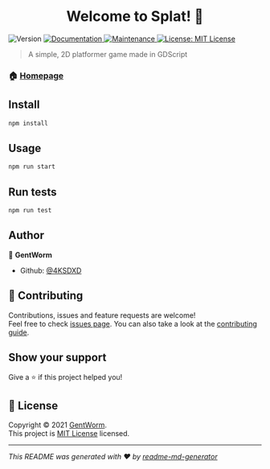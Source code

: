 <h1 align="center">Welcome to Splat! 👋</h1>
<p>
  <img alt="Version" src="https://img.shields.io/badge/version-1.0.0-blue.svg?cacheSeconds=2592000" />
  <a href="https://github.com/kefranabg/readme-md-generator#readme" target="_blank">
    <img alt="Documentation" src="https://img.shields.io/badge/documentation-yes-brightgreen.svg" />
  </a>
  <a href="https://github.com/kefranabg/readme-md-generator/graphs/commit-activity" target="_blank">
    <img alt="Maintenance" src="https://img.shields.io/badge/Maintained%3F-yes-green.svg" />
  </a>
  <a href="https://github.com/4KSDXD/Splat/blob/master/LICENSE" target="_blank">
    <img alt="License: MIT License" src="https://img.shields.io/github/license/4KSDXD/Splat!" />
  </a>
</p>

> A simple, 2D platformer game made in GDScript

### 🏠 [Homepage](https://gentworm.itch.io/splat)

## Install

```sh
npm install
```

## Usage

```sh
npm run start
```

## Run tests

```sh
npm run test
```

## Author

👤 **GentWorm**

* Github: [@4KSDXD](https://github.com/4KSDXD)

## 🤝 Contributing

Contributions, issues and feature requests are welcome!<br />Feel free to check [issues page](https://github.com/4KSDXD/Splat/issues). You can also take a look at the [contributing guide](https://github.com/kefranabg/readme-md-generator/blob/master/CONTRIBUTING.md).

## Show your support

Give a ⭐️ if this project helped you!

## 📝 License

Copyright © 2021 [GentWorm](https://github.com/4KSDXD).<br />
This project is [MIT License](https://github.com/4KSDXD/Splat/blob/master/LICENSE) licensed.

***
_This README was generated with ❤️ by [readme-md-generator](https://github.com/kefranabg/readme-md-generator)_